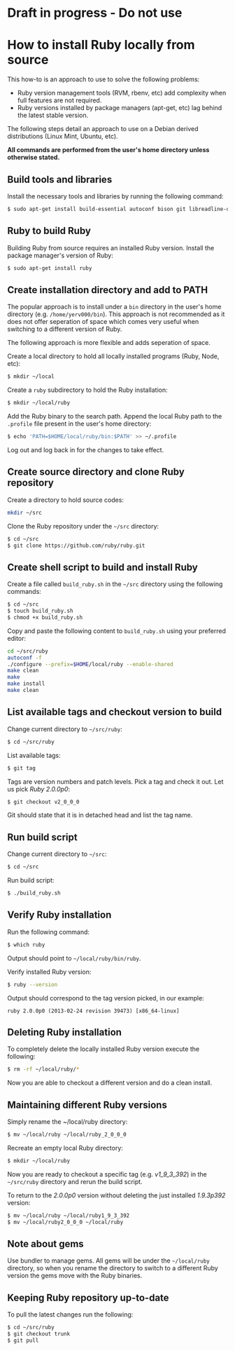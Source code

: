 # Draft in progress - Do not use


# How to install Ruby locally from source

This how-to is an approach to use to solve the following problems:

- Ruby version management tools (RVM, rbenv, etc) add complexity when full features are not required.
- Ruby versions installed by package managers (apt-get, etc) lag behind the latest stable version.

The following steps detail an approach to use on a Debian derived distributions (Linux Mint, Ubuntu, etc).


**All commands are performed from the user's home directory unless otherwise stated.**

## Build tools and libraries

Install the necessary tools and libraries by running the following command:

~~~ sh
$ sudo apt-get install build-essential autoconf bison git libreadline-dev libssl-dev libyaml-dev libncurses-dev libffi-dev tk-dev libgdbm-dev
~~~

## Ruby to build Ruby

Building Ruby from source requires an installed Ruby version. Install the package manager's version of Ruby:

~~~ sh
$ sudo apt-get install ruby
~~~

## Create installation directory and add to PATH

The popular approach is to install under a `bin` directory in the user's home directory (e.g. `/home/yerv000/bin`). This approach is not recommended as it does not offer seperation of space which comes very useful when switching to a different version of Ruby.

The following approach is more flexible and adds seperation of space.

Create a local directory to hold all locally installed programs (Ruby, Node, etc):

~~~ sh
$ mkdir ~/local
~~~

Create a `ruby` subdirectory to hold the Ruby installation:

~~~ sh
$ mkdir ~/local/ruby
~~~

Add the Ruby binary to the search path. Append the local Ruby path to the `.profile` file present in the user's home directory:

~~~ sh
$ echo 'PATH=$HOME/local/ruby/bin:$PATH' >> ~/.profile
~~~

Log out and log back in for the changes to take effect.


## Create source directory and clone Ruby repository

Create a directory to hold source codes:

~~~ sh
mkdir ~/src
~~~

Clone the Ruby repository under the `~/src` directory:

~~~ sh
$ cd ~/src
$ git clone https://github.com/ruby/ruby.git
~~~

## Create shell script to build and install Ruby

Create a file called `build_ruby.sh` in the `~/src` directory using the following commands:

~~~ sh
$ cd ~/src
$ touch build_ruby.sh
$ chmod +x build_ruby.sh
~~~

Copy and paste the following content to `build_ruby.sh` using your preferred editor:

```sh
cd ~/src/ruby
autoconf -f
./configure --prefix=$HOME/local/ruby --enable-shared
make clean
make
make install
make clean
```

## List available tags and checkout version to build

Change current directory to `~/src/ruby`:

~~~ sh
$ cd ~/src/ruby
~~~

List available tags:

~~~ sh
$ git tag
~~~

Tags are version numbers and patch levels. Pick a tag and check it out. Let us pick *Ruby 2.0.0p0*:

~~~ sh
$ git checkout v2_0_0_0
~~~

Git should state that it is in detached head and list the tag name.


## Run build script

Change current directory to `~/src`:

~~~ sh
$ cd ~/src
~~~

Run build script:

~~~ sh
$ ./build_ruby.sh
~~~

## Verify Ruby installation

Run the following command:

~~~ sh
$ which ruby
~~~

Output should point to `~/local/ruby/bin/ruby`.

Verify installed Ruby version:

~~~ sh
$ ruby --version
~~~

Output should correspond to the tag version picked, in our example:

~~~
ruby 2.0.0p0 (2013-02-24 revision 39473) [x86_64-linux]
~~~

## Deleting Ruby installation

To completely delete the locally installed Ruby version execute the following:

~~~ sh
$ rm -rf ~/local/ruby/*
~~~

Now you are able to checkout a different version and do a clean install.


## Maintaining different Ruby versions

Simply rename the ~/local/ruby directory:

~~~ sh
$ mv ~/local/ruby ~/local/ruby_2_0_0_0
~~~

Recreate an empty local Ruby directory:

~~~ sh
$ mkdir ~/local/ruby
~~~

Now you are ready to checkout a specific tag (e.g. *v1_9_3_392*) in the `~/src/ruby` directory and rerun the build script.

To return to the *2.0.0p0* version without deleting the just installed *1.9.3p392* version:

~~~ sh
$ mv ~/local/ruby ~/local/ruby1_9_3_392
$ mv ~/local/ruby2_0_0_0 ~/local/ruby
~~~

## Note about gems

Use bundler to manage gems. All gems will be under the `~/local/ruby` directory, so when you rename the directory to switch to a different Ruby version the gems move with the Ruby binaries.

## Keeping Ruby repository up-to-date

To pull the latest changes run the following:

~~~ sh
$ cd ~/src/ruby
$ git checkout trunk
$ git pull
~~~
